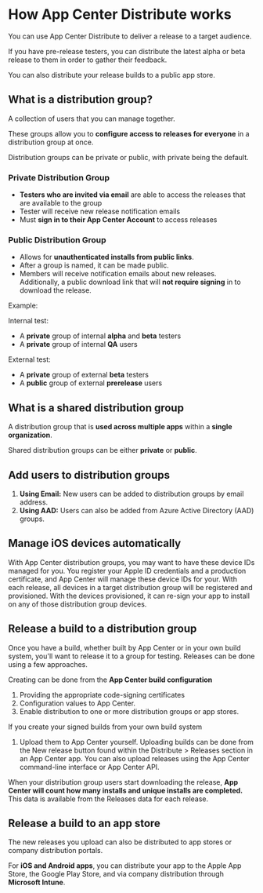 # How App Center Distribute works

You can use App Center Distribute to deliver a release to a target audience.

If you have pre-release testers, you can distribute the latest alpha or beta release to them in order to gather their feedback.

You can also distribute your release builds to a public app store.

## What is a distribution group?

A collection of users that you can manage together.

These groups allow you to **configure access to releases for everyone** in a distribution group at once.

Distribution groups can be private or public, with private being the default.

### Private Distribution Group

* **Testers who are invited via email** are able to access the releases that are available to the group
* Tester will receive new release notification emails
* Must **sign in to their App Center Account** to access releases

### Public Distribution Group

* Allows for **unauthenticated installs from public links**.
* After a group is named, it can be made public.
* Members will receive notification emails about new releases. Additionally, a public download link that will **not require signing** in to download the release.

Example:

Internal test:

* A **private** group of internal **alpha** and **beta** testers
* A **private** group of internal **QA** users

External test:

* A **private** group of external **beta** testers
* A **public** group of external **prerelease** users

## What is a shared distribution group

A distribution group that is **used across multiple apps** within a **single organization**.

Shared distribution groups can be either **private** or **public**.

## Add users to distribution groups

1. **Using Email:** New users can be added to distribution groups by email address.
2. **Using AAD:** Users can also be added from Azure Active Directory (AAD) groups.

## Manage iOS devices automatically

With App Center distribution groups, you may want to have these device IDs managed for you. You register your Apple ID credentials and a production certificate, and App Center will manage these device IDs for your. With each release, all devices in a target distribution group will be registered and provisioned. With the devices provisioned, it can re-sign your app to install on any of those distribution group devices.

## Release a build to a distribution group

Once you have a build, whether built by App Center or in your own build system, you'll want to release it to a group for testing. Releases can be done using a few approaches.

Creating can be done from the **App Center build configuration** 

1. Providing the appropriate code-signing certificates
2. Configuration values to App Center.
3. Enable distribution to one or more distribution groups or app stores.

If you create your signed builds from your own build system

1. Upload them to App Center yourself. Uploading builds can be done from the New release button found within the Distribute > Releases section in an App Center app. You can also upload releases using the App Center command-line interface or App Center API.

When your distribution group users start downloading the release, **App Center will count how many installs and unique installs are completed.** This data is available from the Releases data for each release.

## Release a build to an app store

The new releases you upload can also be distributed to app stores or company distribution portals.

For **iOS and Android apps**, you can distribute your app to the Apple App Store, the Google Play Store, and via company distribution through **Microsoft Intune**.
